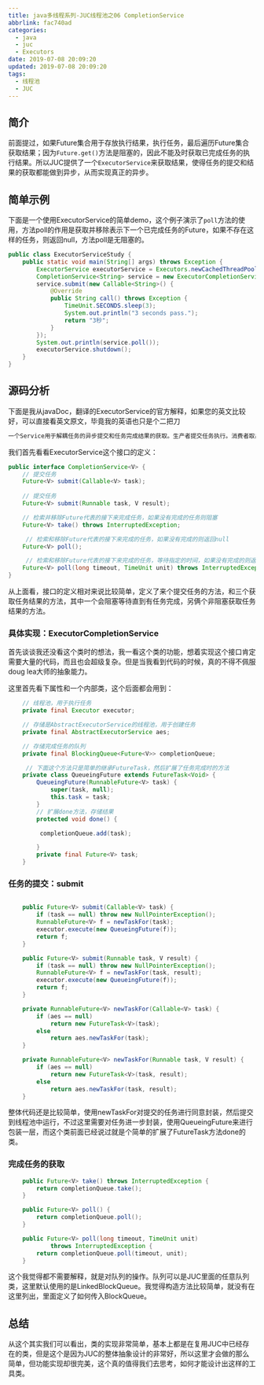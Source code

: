 ```yaml
---
title: java多线程系列-JUC线程池之06 CompletionService
abbrlink: fac740ad
categories:
  - java
  - juc
  - Executors
date: 2019-07-08 20:09:20
updated: 2019-07-08 20:09:20
tags:
  - 线程池
  - JUC
---
```

## 简介

前面提过，如果Future集合用于存放执行结果，执行任务，最后遍历Future集合获取结果；因为`Future.get()`方法是阻塞的，因此不能及时获取已完成任务的执行结果。所以JUC提供了一个`ExecutorService`来获取结果，使得任务的提交和结果的获取都能做到异步，从而实现真正的异步。

<!-- more -->

## 简单示例

下面是一个使用ExecutorService的简单demo，这个例子演示了`poll`方法的使用，方法poll的作用是获取并移除表示下一个已完成任务的Future，如果不存在这样的任务，则返回null，方法poll是无阻塞的。

``` java
public class ExecutorServiceStudy {
    public static void main(String[] args) throws Exception {
        ExecutorService executorService = Executors.newCachedThreadPool();
        CompletionService<String> service = new ExecutorCompletionService<String>(executorService);
        service.submit(new Callable<String>() {
            @Override
            public String call() throws Exception {
                TimeUnit.SECONDS.sleep(3);
                System.out.println("3 seconds pass.");
                return "3秒";
            }
        });
        System.out.println(service.poll());
        executorService.shutdown();
    }
}
```

## 源码分析

下面是我从javaDoc，翻译的ExecutorService的官方解释，如果您的英文比较好，可以直接看英文原文，毕竟我的英语也只是个二把刀

``` txt
一个Service用于解耦任务的异步提交和任务完成结果的获取。生产者提交任务执行。消费者取出完成的任务并按照完成的顺序来获取结果。（注意这里的完成顺序不一定是任务的提交顺序）。例如，CompletionService可用于管理异步I/O，其中执行读取的任务在程序或系统的某个部分中提交，然后在读取完成时在程序的不同部分中执行，可能在不同于他们提交的顺序。通常，CompletiongService依赖一个单独的线程池去执行任务，所有CompletionService仅仅管理内部的任务完成队列。ExecutorCompletionService是它的一个默认实现。
```

我们首先看看ExecutorService这个接口的定义：

``` java
public interface CompletionService<V> {
    // 提交任务
    Future<V> submit(Callable<V> task);
    
    // 提交任务
    Future<V> submit(Runnable task, V result);

    // 检索并移除Future代表的接下来完成任务，如果没有完成的任务则阻塞
    Future<V> take() throws InterruptedException;

     // 检索和移除Future代表的接下来完成的任务，如果没有完成的则返回null
    Future<V> poll();

     // 检索和移除Future代表的接下来完成的任务，等待指定的时间，如果没有完成的则返回null
    Future<V> poll(long timeout, TimeUnit unit) throws InterruptedException;
}

```

从上面看，接口的定义相对来说比较简单，定义了来个提交任务的方法，和三个获取任务结果的方法，其中一个会阻塞等待直到有任务完成，另俩个非阻塞获取任务结果的方法。

### 具体实现：ExecutorCompletionService

首先谈谈我还没看这个类时的想法，我一看这个类的功能，想着实现这个接口肯定需要大量的代码，而且也会超级复杂。但是当我看到代码的时候，真的不得不佩服doug lea大师的抽象能力。

这里首先看下属性和一个内部类，这个后面都会用到：

``` java
    // 线程池，用于执行任务
    private final Executor executor;

    // 存储是AbstractExecutorService的线程池，用于创建任务
    private final AbstractExecutorService aes;

    // 存储完成任务的队列
    private final BlockingQueue<Future<V>> completionQueue;

     // 下面这个方法只是简单的继承FutureTask，然后扩展了任务完成时的方法
    private class QueueingFuture extends FutureTask<Void> {
        QueueingFuture(RunnableFuture<V> task) {
            super(task, null);
            this.task = task;
        }
        // 扩展done方法，存储结果
        protected void done() {

         completionQueue.add(task);

        }
        private final Future<V> task;
    }

```

### 任务的提交：submit

``` java

    public Future<V> submit(Callable<V> task) {
        if (task == null) throw new NullPointerException();
        RunnableFuture<V> f = newTaskFor(task);
        executor.execute(new QueueingFuture(f));
        return f;
    }

    public Future<V> submit(Runnable task, V result) {
        if (task == null) throw new NullPointerException();
        RunnableFuture<V> f = newTaskFor(task, result);
        executor.execute(new QueueingFuture(f));
        return f;
    }

    private RunnableFuture<V> newTaskFor(Callable<V> task) {
        if (aes == null)
            return new FutureTask<V>(task);
        else
            return aes.newTaskFor(task);
    }

    private RunnableFuture<V> newTaskFor(Runnable task, V result) {
        if (aes == null)
            return new FutureTask<V>(task, result);
        else
            return aes.newTaskFor(task, result);
    }

```

整体代码还是比较简单，使用newTaskFor对提交的任务进行同意封装，然后提交到线程池中运行，不过这里需要对任务进一步封装，使用QueueingFuture来进行包装一层，而这个类前面已经说过就是个简单的扩展了FutureTask方法done的类。

### 完成任务的获取

``` java
    public Future<V> take() throws InterruptedException {
        return completionQueue.take();
    }

    public Future<V> poll() {
        return completionQueue.poll();
    }

    public Future<V> poll(long timeout, TimeUnit unit)
            throws InterruptedException {
        return completionQueue.poll(timeout, unit);
    }
```

这个我觉得都不需要解释，就是对队列的操作。队列可以是JUC里面的任意队列类，这里默认使用的是LinkedBlockQueue。我觉得构造方法比较简单，就没有在这里列出，里面定义了如何传入BlockQueue。

## 总结

从这个其实我们可以看出，类的实现非常简单，基本上都是在复用JUC中已经存在的类，但是这个是因为JUC的整体抽象设计的非常好，所以这里才会做的那么简单，但功能实现却很完美，这个真的值得我们去思考，如何才能设计出这样的工具类。
